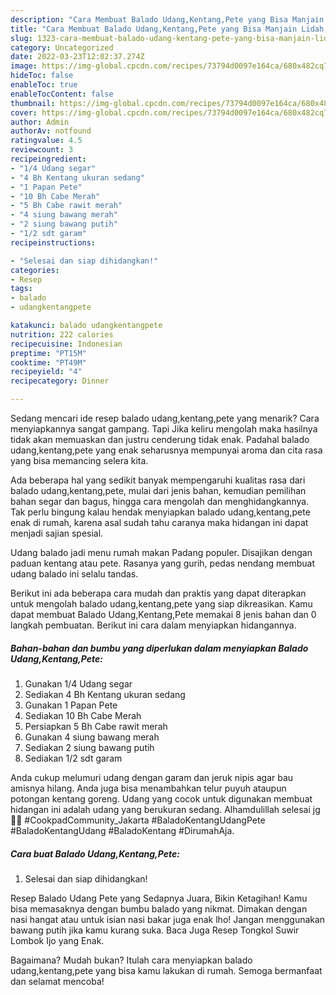 ```yaml
---
description: "Cara Membuat Balado Udang,Kentang,Pete yang Bisa Manjain Lidah, Buat Buka Puasa Bisa Manjain Lidah"
title: "Cara Membuat Balado Udang,Kentang,Pete yang Bisa Manjain Lidah, Buat Buka Puasa Bisa Manjain Lidah"
slug: 1323-cara-membuat-balado-udang-kentang-pete-yang-bisa-manjain-lidah-buat-buka-puasa-bisa-manjain-lidah
category: Uncategorized
date: 2022-03-23T12:02:37.274Z
image: https://img-global.cpcdn.com/recipes/73794d0097e164ca/680x482cq70/balado-udangkentangpete-foto-resep-utama.jpg
hideToc: false
enableToc: true
enableTocContent: false
thumbnail: https://img-global.cpcdn.com/recipes/73794d0097e164ca/680x482cq70/balado-udangkentangpete-foto-resep-utama.jpg
cover: https://img-global.cpcdn.com/recipes/73794d0097e164ca/680x482cq70/balado-udangkentangpete-foto-resep-utama.jpg
author: Admin
authorAv: notfound
ratingvalue: 4.5
reviewcount: 3
recipeingredient:
- "1/4 Udang segar"
- "4 Bh Kentang ukuran sedang"
- "1 Papan Pete"
- "10 Bh Cabe Merah"
- "5 Bh Cabe rawit merah"
- "4 siung bawang merah"
- "2 siung bawang putih"
- "1/2 sdt garam"
recipeinstructions:

- "Selesai dan siap dihidangkan!"
categories:
- Resep
tags:
- balado
- udangkentangpete

katakunci: balado udangkentangpete 
nutrition: 222 calories
recipecuisine: Indonesian
preptime: "PT15M"
cooktime: "PT49M"
recipeyield: "4"
recipecategory: Dinner

---
```



Sedang mencari ide resep balado udang,kentang,pete yang menarik? Cara menyiapkannya sangat gampang. Tapi Jika keliru mengolah maka hasilnya tidak akan memuaskan dan justru cenderung tidak enak. Padahal balado udang,kentang,pete yang enak seharusnya mempunyai aroma dan cita rasa yang bisa memancing selera kita.


Ada beberapa hal yang sedikit banyak mempengaruhi kualitas rasa dari balado udang,kentang,pete, mulai dari jenis bahan, kemudian pemilihan bahan segar dan bagus, hingga cara mengolah dan menghidangkannya. Tak perlu bingung kalau hendak menyiapkan balado udang,kentang,pete enak di rumah, karena asal sudah tahu caranya maka hidangan ini dapat menjadi sajian spesial.

Udang balado jadi menu rumah makan Padang populer. Disajikan dengan paduan kentang atau pete. Rasanya yang gurih, pedas nendang membuat udang balado ini selalu tandas.


Berikut ini ada beberapa cara mudah dan praktis yang dapat diterapkan untuk mengolah balado udang,kentang,pete yang siap dikreasikan. Kamu dapat membuat Balado Udang,Kentang,Pete memakai 8 jenis bahan dan 0 langkah pembuatan. Berikut ini cara dalam menyiapkan hidangannya.

<!--inarticleads1-->

##### Bahan-bahan dan bumbu yang diperlukan dalam menyiapkan Balado Udang,Kentang,Pete:

1. Gunakan 1/4 Udang segar
1. Sediakan 4 Bh Kentang ukuran sedang
1. Gunakan 1 Papan Pete
1. Sediakan 10 Bh Cabe Merah
1. Persiapkan 5 Bh Cabe rawit merah
1. Gunakan 4 siung bawang merah
1. Sediakan 2 siung bawang putih
1. Sediakan 1/2 sdt garam


Anda cukup melumuri udang dengan garam dan jeruk nipis agar bau amisnya hilang. Anda juga bisa menambahkan telur puyuh ataupun potongan kentang goreng. Udang yang cocok untuk digunakan membuat hidangan ini adalah udang yang berukuran sedang. Alhamdulillah selesai jg 🥰🥰 #CookpadCommunity_Jakarta #BaladoKentangUdangPete #BaladoKentangUdang #BaladoKentang #DirumahAja. 

<!--inarticleads2-->

##### Cara buat Balado Udang,Kentang,Pete:


1. Selesai dan siap dihidangkan!

Resep Balado Udang Pete yang Sedapnya Juara, Bikin Ketagihan! Kamu bisa memasaknya dengan bumbu balado yang nikmat. Dimakan dengan nasi hangat atau untuk isian nasi bakar juga enak lho! Jangan menggunakan bawang putih jika kamu kurang suka. Baca Juga Resep Tongkol Suwir Lombok Ijo yang Enak. 

Bagaimana? Mudah bukan? Itulah cara menyiapkan balado udang,kentang,pete yang bisa kamu lakukan di rumah. Semoga bermanfaat dan selamat mencoba!
